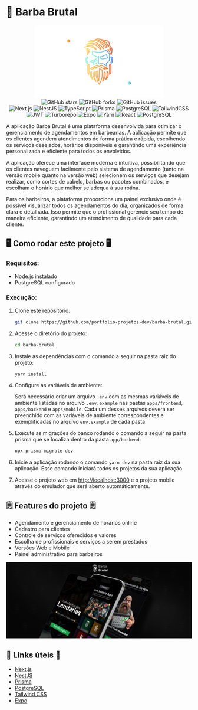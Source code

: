 # 🧔 Barba Brutal

<div align="center">
<img src="https://github.com/portfolio-projetos-dev/barba-brutal/raw/main/.gitassets/capa.png" width="350" />

<div data-badges>
    <img src="https://img.shields.io/github/stars/portfolio-projetos-dev/barba-brutal?style=for-the-badge" alt="GitHub stars" />
    <img src="https://img.shields.io/github/forks/portfolio-projetos-dev/barba-brutal?style=for-the-badge" alt="GitHub forks" />
    <img src="https://img.shields.io/github/issues/portfolio-projetos-dev/barba-brutal?style=for-the-badge" alt="GitHub issues" />
</div>

<div data-badges>
    <img src="https://img.shields.io/badge/next.js-%23000000.svg?style=for-the-badge&logo=nextdotjs&logoColor=white" alt="Next.js" />
    <img src="https://img.shields.io/badge/nestjs-%23E0234E.svg?style=for-the-badge&logo=nestjs&logoColor=white" alt="NestJS" />
    <img src="https://img.shields.io/badge/typescript-%23007ACC.svg?style=for-the-badge&logo=typescript&logoColor=white" alt="TypeScript" />
    <img src="https://img.shields.io/badge/prisma-%232D3748.svg?style=for-the-badge&logo=prisma&logoColor=white" alt="Prisma" />
    <img src="https://img.shields.io/badge/postgresql-%23316192.svg?style=for-the-badge&logo=postgresql&logoColor=white" alt="PostgreSQL" />
    <img src="https://img.shields.io/badge/tailwindcss-%2338B2AC.svg?style=for-the-badge&logo=tailwind-css&logoColor=white" alt="TailwindCSS" />
    <img src="https://img.shields.io/badge/jwt-%23323330.svg?style=for-the-badge&logo=json-web-tokens&logoColor=pink" alt="JWT" />
   <img src="https://img.shields.io/badge/turborepo-%23000000.svg?style=for-the-badge&logo=turborepo&logoColor=white" alt="Turborepo" />
   <img src="https://img.shields.io/badge/expo-%23000000.svg?style=for-the-badge&logo=expo&logoColor=white" alt="Expo" />
   <img src="https://img.shields.io/badge/yarn-%232C8EBB.svg?style=for-the-badge&logo=yarn&logoColor=white" alt="Yarn" />
   <img src="https://img.shields.io/badge/react-%2320232a.svg?style=for-the-badge&logo=react&logoColor=%2361DAFB" alt="React" />
   <img src="https://img.shields.io/badge/postgresql-%23316192.svg?style=for-the-badge&logo=postgresql&logoColor=white" alt="PostgreSQL" />
</div>
</div>

A aplicação Barba Brutal é uma plataforma desenvolvida para otimizar o gerenciamento de agendamentos em barbearias. A aplicação permite que os clientes agendem atendimentos de forma prática e rápida, escolhendo os serviços desejados, horários disponíveis e garantindo uma experiência personalizada e eficiente para todos os envolvidos.

A aplicação oferece uma interface moderna e intuitiva, possibilitando que os clientes naveguem facilmente pelo sistema de agendamento (tanto na versão mobile quanto na versão web) selecionem os serviços que desejam realizar, como cortes de cabelo, barbas ou pacotes combinados, e escolham o horário que melhor se adequa à sua rotina.

Para os barbeiros, a plataforma proporciona um painel exclusivo onde é possível visualizar todos os agendamentos do dia, organizados de forma clara e detalhada. Isso permite que o profissional gerencie seu tempo de maneira eficiente, garantindo um atendimento de qualidade para cada cliente.

## 🖥️ Como rodar este projeto 🖥️

### Requisitos:

- Node.js instalado
- PostgreSQL configurado

### Execução:

1. Clone este repositório:

   ```sh
   git clone https://github.com/portfolio-projetos-dev/barba-brutal.git
   ```

2. Acesse o diretório do projeto:

   ```sh
   cd barba-brutal
   ```

3. Instale as dependências com o comando a seguir na pasta raiz do projeto:

   ```sh
   yarn install
   ```

4. Configure as variáveis de ambiente:

   Será necessário criar um arquivo `.env` com as mesmas variáveis de ambiente listadas no arquivo `.env.example` nas pastas `apps/frontend`, `apps/backend` e `apps/mobile`. Cada um desses arquivos deverá ser preenchido com as variáveis de ambiente correspondentes e exemplificadas no arquivo `env.example` de cada pasta.

5. Execute as migrações do banco rodando o comando a seguir na pasta prisma que se localiza dentro da pasta `app/backend`:

   ```sh
   npx prisma migrate dev
   ```

6. Inicie a aplicação rodando o comando `yarn dev` na pasta raiz da sua aplicação. Esse comando iniciará todos os projetos da sua aplicação.

7. Acesse o projeto web em [http://localhost:3000](http://localhost:3000) e o projeto mobile através do emulador que será aberto automáticamente.

## 🗒️ Features do projeto 🗒️

- Agendamento e gerenciamento de horários online
- Cadastro para clientes
- Controle de serviços oferecidos e valores
- Escolha de profissionais e serviços a serem prestados
- Versões Web e Mobile
- Painel administrativo para barbeiros

![](https://github.com/portfolio-projetos-dev/barba-brutal/raw/main/.gitassets/2.jpg)

## 💎 Links úteis 💎

- [Next.js](https://nextjs.org/docs)
- [NestJS](https://docs.nestjs.com/)
- [Prisma](https://www.prisma.io/docs)
- [PostgreSQL](https://www.postgresql.org/docs/)
- [Tailwind CSS](https://tailwindcss.com/docs)
- [Expo](https://expo.dev)
